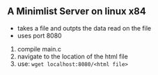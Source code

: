 ## A Minimlist Server on linux x84

- takes a file and outpts the data read on the file
- uses port 8080

1. compile main.c
2. navigate to the location of the html file
3. use: ``wget localhost:8080/<html file>``
